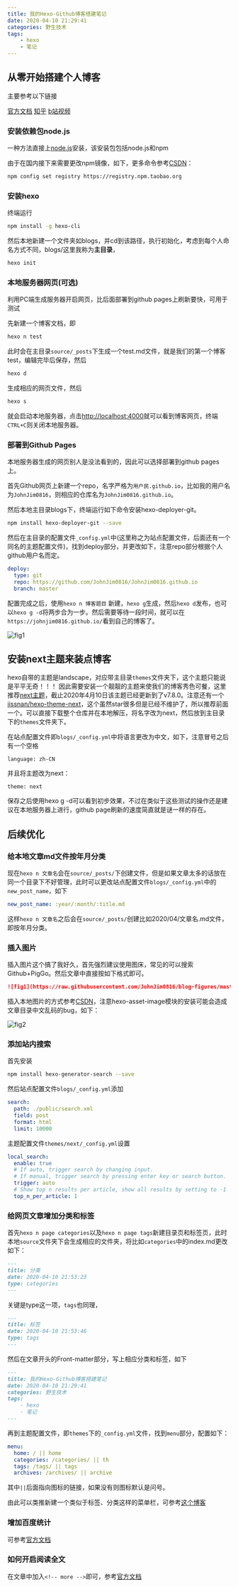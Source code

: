 ```yaml
---
title: 我的Hexo-Github博客搭建笔记
date: 2020-04-10 21:29:41
categories: 野生技术
tags: 
    - hexo
    - 笔记
---
```

## 从零开始搭建个人博客

主要参考以下链接

[官方文档](https://hexo.io/zh-cn/docs/)
[知乎](https://zhuanlan.zhihu.com/p/26625249)
[b站视频](https://www.bilibili.com/video/BV1Yb411a7ty)

### 安装依赖包node.js

一种方法直接上[node.js](https://nodejs.org/en/)安装，该安装包包括node.js和npm

由于在国内接下来需要更改npm镜像，如下，更多命令参考[CSDN]()：

```bash
npm config set registry https://registry.npm.taobao.org
```

### 安装hexo

终端运行

```bash
npm install -g hexo-cli
```

然后本地新建一个文件夹如blogs，并cd到该路径，执行初始化，考虑到每个人命名方式不同，blogs/这里我称为**主目录**，

```bash
hexo init
```

### 本地服务器网页(可选)

利用PC端生成服务器开启网页，比后面部署到github pages上刷新要快，可用于测试

先新建一个博客文档，即

```bash
hexo n test
```

此时会在主目录```source/_posts```下生成一个test.md文件，就是我们的第一个博客test，编辑完毕后保存，然后

```bash
hexo d
```

生成相应的网页文件，然后

```bash
hexo s
```

就会启动本地服务器，点击[http://localhost:4000](http://localhost:4000)就可以看到博客网页，终端```CTRL+C```则关闭本地服务器。

### 部署到Github Pages

本地服务器生成的网页别人是没法看到的，因此可以选择部署到github pages上。

首先Github网页上新建一个repo，名字严格为```用户民.github.io```，比如我的用户名为```JohnJim0816```，则相应的仓库名为```JohnJim0816.github.io```。

然后本地主目录blogs下，终端运行如下命令安装hexo-deployer-git。

```bash
npm install hexo-deployer-git --save
```

然后在主目录的配置文件```_config.yml```中(这里称之为站点配置文件，后面还有一个同名的主题配置文件)，找到deploy部分，并更改如下，注意repo部分根据个人github用户名而定。

```yml
deploy:
  type: git
  repo: https://github.com/JohnJim0816/JohnJim0816.github.io
  branch: master
```
配置完成之后，使用```hexo n 博客题目``` 新建，```hexo g```生成，然后```hexo d```发布，也可以```hexo g -d```将两步合为一步。然后需要等待一段时间，就可以在```https://johnjim0816.github.io/```看到自己的博客了。


![fig1](https://raw.githubusercontent.com/JohnJim0816/blog-figures/master/2020/4/10/1.png)

## 安装next主题来装点博客

hexo自带的主题是landscape，对应带主目录`themes`文件夹下，这个主题只能说是平平无奇！！！
因此需要安装一个靓靓的主题来使我们的博客秀色可餐，这里推荐[next主题](https://github.com/theme-next/hexo-theme-next)，截止2020年4月10日该主题已经更新到了v7.8.0。注意还有一个[iissnan/hexo-theme-next](https://github.com/iissnan/hexo-theme-next)，这个虽然star很多但是已经不维护了，所以推荐前面一个。可以直接下载整个仓库并在本地解压，将名字改为next，然后放到主目录下的`themes`文件夹下。

在站点配置文件即```blogs/_config.yml```中将语言更改为中文，如下，注意冒号之后有一个空格

```
language: zh-CN
```

并且将主题改为next：

```
theme: next
```

保存之后使用hexo g -d可以看到初步效果，不过在类似于这些测试的操作还是建议在本地服务器上进行，github page刷新的速度简直就是谜一样的存在。

## 后续优化

### 给本地文章md文件按年月分类

现在```hexo n 文章名```会在```source/_posts/```下创建文件，但是如果文章太多的话放在同一个目录下不好管理，此时可以更改站点配置文件```blogs/_config.yml```中的```new_post_name```，如下
```yml
new_post_name: :year/:month/:title.md 
```
这样```hexo n 文章名```之后会在```source/_posts/```创建比如2020/04/文章名.md文件，即按年月分类。

### 插入图片

插入图片这个搞了我好久，首先强烈建议使用图床，常见的可以搜索Github+PigGo。然后文章中直接按如下格式即可。
```markdown
![fig1](https://raw.githubusercontent.com/JohnJim0816/blog-figures/master/2020/4/10/1.png)
```

插入本地图片的方式参考[CSDN](https://blog.csdn.net/JohnJim0/article/details/105430915)，注意hexo-asset-image模块的安装可能会造成文章目录中文乱码的bug，如下：

![fig2](https://raw.githubusercontent.com/JohnJim0816/blog-figures/master/2020/4/10/2.png)


### 添加站内搜索

首先安装
```bash
npm install hexo-generator-search --save
```
然后站点配置文件```blogs/_config.yml```添加
```yml
search:
  path: ./public/search.xml
  field: post
  format: html
  limit: 10000
```
主题配置文件```themes/next/_config.yml```设置
```yml
local_search:
  enable: true
  # If auto, trigger search by changing input.
  # If manual, trigger search by pressing enter key or search button.
  trigger: auto
  # Show top n results per article, show all results by setting to -1
  top_n_per_article: 1
```

### 给网页文章增加分类和标签

首先```hexo n page categories```以及```hexo n page tags```新建目录页和标签页，此时本地```source```文件夹下会生成相应的文件夹，将比如```categories```中的index.md更改如下：
```markdown
---
title: 分类
date: 2020-04-10 21:53:23
type: categories
---
```
关键是type这一项，```tags```也同理，
```markdown
---
title: 标签
date: 2020-04-10 21:53:46
type: tags
---
```
然后在文章开头的Front-matter部分，写上相应分类和标签，如下
```markdown
---
title: 我的Hexo-Github博客搭建笔记
date: 2020-04-10 21:29:41
categories: 野生技术
tags: 
    - hexo
    - 笔记
---
```
再到主题配置文件，即```themes```下的```_config.yml```文件，找到```menu```部分，配置如下：
```yml
menu:
  home: / || home
  categories: /categories/ || th
  tags: /tags/ || tags
  archives: /archives/ || archive
```
其中```||```后面指向图标的链接，如果没有则图标默认是问号。

由此可以类推新建一个类似于标签、分类这样的菜单栏，可参考[这个博客](https://hoxis.github.io/Hexo+Next%20%E6%96%B0%E5%A2%9E%E8%8F%9C%E5%8D%95%E5%88%86%E7%B1%BB%E9%A1%B5%E9%9D%A2.html)

### 增加百度统计

可参考[官方文档](http://theme-next.iissnan.com/getting-started.html#theme-settings)

### 如何开启阅读全文

在文章中加入```<!-- more -->```即可，参考[官方文档](https://theme-next.org/docs/theme-settings/posts)
